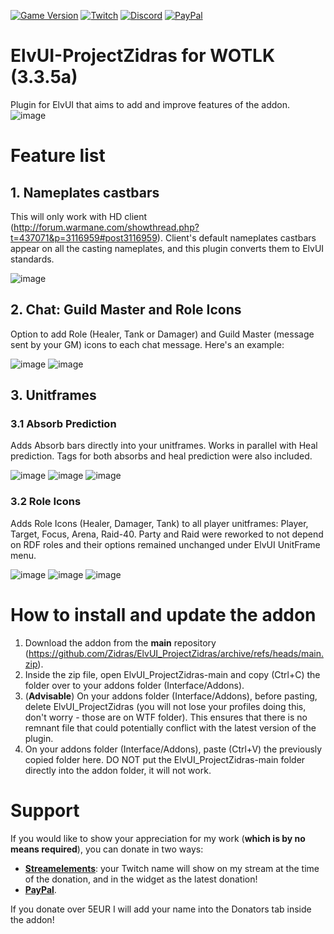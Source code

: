 [![Game Version](https://img.shields.io/badge/wow-3.3.5-blue.svg)](https://github.com/Zidras/ElvUI_ProjectZidras)
[![Twitch](https://img.shields.io/twitch/status/the_zidras?style=social)](https://www.twitch.tv/the_zidras)
[![Discord](https://img.shields.io/discord/598993375479463946.svg?label=&logo=discord&logoColor=ffffff&color=7389D8&labelColor=6A7EC2)](https://discord.gg/CyVWDWS)
[![PayPal](https://img.shields.io/endpoint?url=https://www.stormfx.com/img/svg/paypal.json)](https://paypal.me/zidras)


# ElvUI-ProjectZidras for WOTLK (3.3.5a)
Plugin for ElvUI that aims to add and improve features of the addon.
![image](https://user-images.githubusercontent.com/10605951/139590485-fa6bc8a6-2eb0-46a8-b141-2662b6f41690.png)

# Feature list
## 1. Nameplates castbars
This will only work with HD client (http://forum.warmane.com/showthread.php?t=437071&p=3116959#post3116959). Client's default nameplates castbars appear on all the casting nameplates, and this plugin converts them to ElvUI standards.

![image](https://user-images.githubusercontent.com/10605951/133909514-541f70b0-a569-48df-9776-16351992600c.png)

## 2. Chat: Guild Master and Role Icons
Option to add Role (Healer, Tank or Damager) and Guild Master (message sent by your GM) icons to each chat message. Here's an example:

![image](https://user-images.githubusercontent.com/10605951/139589879-7b293771-b9fd-4529-88d2-fc6dd86e7d0a.png)
![image](https://user-images.githubusercontent.com/10605951/139590016-d6796a96-a962-44b2-8951-9cf66e0998bc.png)

## 3. Unitframes
### 3.1 Absorb Prediction
Adds Absorb bars directly into your unitframes. Works in parallel with Heal prediction. Tags for both absorbs and heal prediction were also included.

![image](https://user-images.githubusercontent.com/10605951/139590349-94f7f4d7-c49d-464a-bdd1-717438a5fe23.png)
![image](https://user-images.githubusercontent.com/10605951/139590100-48be98e0-065a-4f20-bc47-56aa26ab9ece.png)
![image](https://user-images.githubusercontent.com/10605951/139592806-2db583f8-f2f9-4c2f-9f70-83cd30fa4878.png)

### 3.2 Role Icons
Adds Role Icons (Healer, Damager, Tank) to all player unitframes: Player, Target, Focus, Arena, Raid-40. Party and Raid were reworked to not depend on RDF roles and their options remained unchanged under ElvUI UnitFrame menu.

![image](https://user-images.githubusercontent.com/10605951/140435721-a0e32151-ab07-4e09-8099-aec5bc708162.png)
![image](https://user-images.githubusercontent.com/10605951/140436070-6cbd807b-9808-447f-9346-0f99c20c14d4.png)
![image](https://user-images.githubusercontent.com/10605951/140436140-05272961-20ae-483f-aa6b-53e2af0d9496.png)


# How to install and update the addon
1. Download the addon from the **main** repository (https://github.com/Zidras/ElvUI_ProjectZidras/archive/refs/heads/main.zip).
2. Inside the zip file, open ElvUI_ProjectZidras-main and copy (Ctrl+C) the folder over to your addons folder (Interface/Addons). 
3. (**Advisable**) On your addons folder (Interface/Addons), before pasting, delete ElvUI_ProjectZidras (you will not lose your profiles doing this, don't worry - those are on WTF folder). This ensures that there is no remnant file that could potentially conflict with the latest version of the plugin.
4. On your addons folder (Interface/Addons), paste (Ctrl+V) the previously copied folder here. DO NOT put the ElvUI_ProjectZidras-main folder directly into the addon folder, it will not work.

# Support
If you would like to show your appreciation for my work (**which is by no means required**), you can donate in two ways:
- [**Streamelements**](https://streamelements.com/the_zidras/tip): your Twitch name will show on my stream at the time of the donation, and in the widget as the latest donation!
- [**PayPal**](https://paypal.me/zidras).

If you donate over 5EUR I will add your name into the Donators tab inside the addon!
